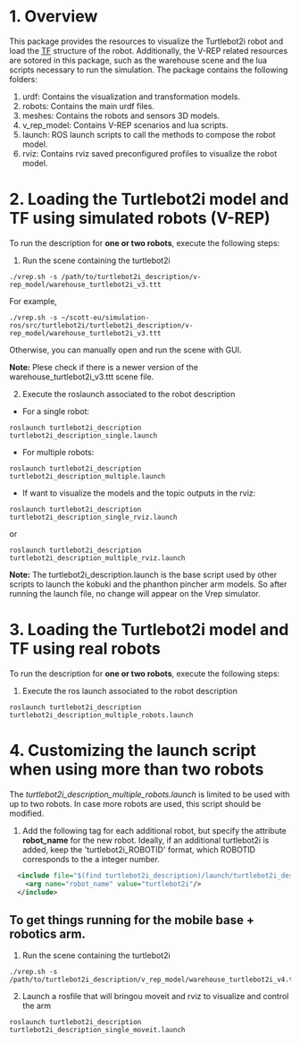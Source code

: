 # 1. Overview

This package provides the resources to visualize the Turtlebot2i robot and load the [TF](http://wiki.ros.org/tf) structure of the robot. Additionally, the V-REP related resources are sotored in this package, such as the warehouse scene and the lua scripts necessary to run the simulation. The package contains the following folders:

1. urdf: Contains the visualization and transformation models.
2. robots: Contains the main urdf files.
3. meshes: Contains the robots and sensors 3D models.
4. v_rep_model: Contains V-REP scenarios and lua scripts.
5. launch: ROS launch scripts to call the methods to compose the robot model.
6. rviz: Contains rviz saved preconfigured profiles to visualize the robot model.


# 2. Loading the Turtlebot2i model and TF using simulated robots (V-REP)

To run the description for **one or two robots**, execute the following steps:

1. Run the scene containing the turtlebot2i

```
./vrep.sh -s /path/to/turtlebot2i_description/v-rep_model/warehouse_turtlebot2i_v3.ttt
```
For example,
```
./vrep.sh -s ~/scott-eu/simulation-ros/src/turtlebot2i/turtlebot2i_description/v-rep_model/warehouse_turtlebot2i_v3.ttt
```
Otherwise, you can manually open and run the scene with GUI.

**Note:** Plese check if there is a newer version of the warehouse_turtlebot2i_v3.ttt scene file.

2. Execute the roslaunch associated to the robot description

* For a single robot:

```
roslaunch turtlebot2i_description turtlebot2i_description_single.launch
```

* For multiple robots:
```
roslaunch turtlebot2i_description turtlebot2i_description_multiple.launch
```

* If want to visualize the models and the topic outputs in the rviz:
```
roslaunch turtlebot2i_description turtlebot2i_description_single_rviz.launch
```
or
```
roslaunch turtlebot2i_description turtlebot2i_description_multiple_rviz.launch
```

**Note:** The turtlebot2i_description.launch is the base script used by other scripts to launch the kobuki and the phanthon pincher arm models. So after running the launch file, no change will appear on the Vrep simulator.

# 3. Loading the Turtlebot2i model and TF using real robots 

To run the description for **one or two robots**, execute the following steps:

1. Execute the ros launch associated to the robot description

```
roslaunch turtlebot2i_description turtlebot2i_description_multiple_robots.launch
```


# 4. Customizing the launch script when using more than two robots

The *turtlebot2i_description_multiple_robots.launch* is limited to be used with up to two robots. In case more robots are used, this script should be modified.

1. Add the following tag for each additional robot, but specify the attribute **robot_name** for the new robot. Ideally, if an additional turtlebot2i is added, keep the 'turtlebot2i_ROBOTID' format, which ROBOTID corresponds to the a integer number.

```xml
  <include file="$(find turtlebot2i_description)/launch/turtlebot2i_description.launch">
    <arg name="robot_name" value="turtlebot2i"/>
  </include>
```

## To get things running for the mobile base + robotics arm.

1. Run the scene containing the turtlebot2i

```
./vrep.sh -s /path/to/turtlebot2i_description/v_rep_model/warehouse_turtlebot2i_v4.ttt
```

2. Launch a rosfile that will bringou moveit and rviz to visualize and control the arm

```
roslaunch turtlebot2i_description turtlebot2i_description_single_moveit.launch
```
